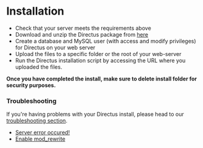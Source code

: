 # Installation
* Check that your server meets the requirements above
* Download and unzip the Directus package from [here](https://github.com/RNGR/directus6/tree/build)
* Create a database and MySQL user (with access and modify privileges) for Directus on your web server
* Upload the files to a specific folder or the root of your web-server
* Run the Directus installation script by accessing the URL where you uploaded the files.

**Once you have completed the install, make sure to delete install folder for security purposes.**

### Troubleshooting
If you're having problems with your Directus install, please head to our [troubleshooting section](docs/4-troubleshooting/).

* [Server error occured!]()
* [Enable mod_rewrite](docs/4-troubleshooting/enable_mod_rewrite.md)

